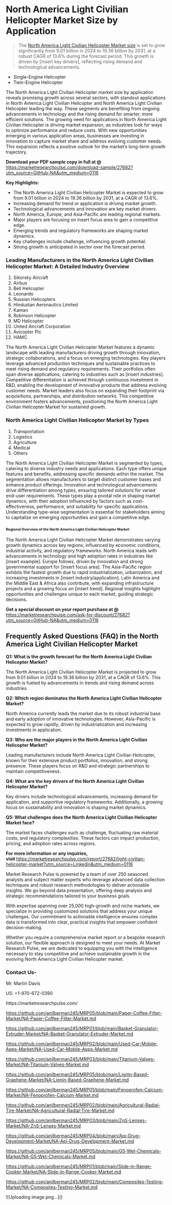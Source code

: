<h1>North America Light Civilian Helicopter Market&nbsp;Size by Application</h1><blockquote><p>The <a href="https://marketresearchpulse.com/download-sample/27682?utm_source=GitHub-NA&amp;utm_medium=0116">North America Light Civilian Helicopter Market size</a> is set to grow significantly from 9.01 billion in 2024 to 19.36 billion by 2031, at a robust CAGR of 13.6% during the forecast period. This growth is driven by [insert key drivers], reflecting rising demand and technological advancements.</p></blockquote><ul><li>Single-Engine Helicopter<li> Twin-Engine Helicopter</li></ul><p>The North America Light Civilian Helicopter market size by application reveals promising growth across several sectors, with standout applications in North America Light Civilian Helicopter and North America Light Civilian Helicopter leading the way. These segments are benefiting from ongoing advancements in technology and the rising demand for smarter, more efficient solutions. The growing need for applications in North America Light Civilian Helicopter is driving market expansion, as industries look for ways to optimize performance and reduce costs. With new opportunities emerging in various application areas, businesses are investing in innovation to capture market share and address evolving customer needs. This expansion reflects a positive outlook for the market’s long-term growth trajectory.</p><p><strong>Download your PDF sample copy in full at @ </strong><a href="https://marketresearchpulse.com/download-sample/27682?utm_source=GitHub-NA&amp;utm_medium=0116">https://marketresearchpulse.com/download-sample/27682?utm_source=GitHub-NA&amp;utm_medium=0116</a></p><p><strong>Key Highlights: </strong></p><ul><li>The North America Light Civilian Helicopter Market is expected to grow from 9.01 billion in 2024 to 19.36 billion by 2031, at a CAGR of 13.6%.</li><li>Increasing demand for trend or application is driving market growth.</li><li>Technological advancements and innovation are key market drivers.</li><li>North America, Europe, and Asia-Pacific are leading regional markets.</li><li>Major players are focusing on insert focus area to gain a competitive edge.</li><li>Emerging trends and regulatory frameworks are shaping market dynamics.</li><li>Key challenges include challenge, influencing growth potential.</li><li>Strong growth is anticipated in sector over the forecast period.</li></ul><h3>Leading Manufacturers in the North America Light Civilian Helicopter Market: A Detailed Industry Overview</h3><ol><li>Sikorsky Aircraft</li><li>Airbus</li><li>Bell Helicopter</li><li>Leonardo</li><li>Russian Helicopters</li><li>Hindustan Aeronautics Limited</li><li>Kaman</li><li>Robinson Helicopter</li><li>MD Helicopter</li><li>United Aircraft Corporation</li><li>Avicopter Plc</li><li>HAMC</li></ol><div class="flex max-w-full flex-col flex-grow"><div class="min-h-8 text-message flex w-full flex-col items-end gap-2 whitespace-normal break-words [.text-message+&amp;]:mt-5" dir="auto" data-message-author-role="assistant" data-message-id="fd8432e4-4910-450d-b182-61b7bfb0a01f" data-message-model-slug="gpt-4o"><div class="flex w-full flex-col gap-1 empty:hidden first:pt-[3px]"><div class="markdown prose w-full break-words dark:prose-invert light"><p>The North America Light Civilian Helicopter Market features a dynamic landscape with leading manufacturers driving growth through innovation, strategic collaborations, and a focus on emerging technologies. Key players leverage advanced production techniques and sustainable practices to meet rising demand and regulatory requirements. Their portfolios often span diverse applications, catering to industries such as [insert industries]. Competitive differentiation is achieved through continuous investment in R&amp;D, enabling the development of innovative products that address evolving customer needs. Market leaders also focus on expanding their footprint via acquisitions, partnerships, and distribution networks. This competitive environment fosters advancements, positioning the North America Light Civilian Helicopter Market for sustained growth.</p></div></div></div></div><h3>North America Light Civilian Helicopter Market by Types</h3><ol><li>Transportation<li> Logistics<li> Agriculture<li> Medical<li> Others</li></ol><div class="flex max-w-full flex-col flex-grow"><div class="min-h-8 text-message flex w-full flex-col items-end gap-2 whitespace-normal break-words [.text-message+&amp;]:mt-5" dir="auto" data-message-author-role="assistant" data-message-id="084470be-0bb7-4664-bddf-5156b4f41249" data-message-model-slug="gpt-4o-mini"><div class="flex w-full flex-col gap-1 empty:hidden first:pt-[3px]"><div class="markdown prose w-full break-words dark:prose-invert light"><p>The North America Light Civilian Helicopter Market is segmented by types, catering to diverse industry needs and applications. Each type offers unique features and benefits, addressing specific demands within the market. The segmentation allows manufacturers to target distinct customer bases and enhance product offerings. Innovation and technological advancements drive differentiation among types, ensuring tailored solutions for varied end-user requirements. These types play a pivotal role in shaping market dynamics, with their adoption influenced by factors such as cost-effectiveness, performance, and suitability for specific applications. Understanding type-wise segmentation is essential for stakeholders aiming to capitalize on emerging opportunities and gain a competitive edge.</p></div></div></div></div><h3><span style="font-size: 11px;">Regional Overview of the North America Light Civilian Helicopter Market</span></h3><div class="flex max-w-full flex-col flex-grow"><div class="min-h-8 text-message flex w-full flex-col items-end gap-2 whitespace-normal break-words [.text-message+&amp;]:mt-5" dir="auto" data-message-author-role="assistant" data-message-id="e9038762-ce64-4e30-91c9-9bd413514231" data-message-model-slug="gpt-4o-mini"><div class="flex w-full flex-col gap-1 empty:hidden first:pt-[3px]"><div class="markdown prose w-full break-words dark:prose-invert light"><p>The North America Light Civilian Helicopter Market demonstrates varying growth dynamics across key regions, influenced by economic conditions, industrial activity, and regulatory frameworks. North America leads with advancements in technology and high adoption rates in industries like [insert example]. Europe follows, driven by innovation and strong governmental support for [insert focus area]. The Asia-Pacific region exhibits the fastest growth due to rapid industrialization, urbanization, and increasing investments in [insert industry/application]. Latin America and the Middle East &amp; Africa also contribute, with expanding infrastructure projects and a growing focus on [insert trend]. Regional insights highlight opportunities and challenges unique to each market, guiding strategic decisions.</p></div></div></div></div><p><strong>Get a special discount on your report purchase at @ </strong><a href="https://marketresearchpulse.com/ask-for-discount/27682?utm_source=GitHub-NA&amp;utm_medium=0116">https://marketresearchpulse.com/ask-for-discount/27682?utm_source=GitHub-NA&amp;utm_medium=0116</a></p><h2>Frequently Asked Questions (FAQ) in the North America Light Civilian Helicopter Market</h2><p><strong>Q1: What is the growth forecast for the North America Light Civilian Helicopter Market?</strong></p><p>The North America Light Civilian Helicopter Market is projected to grow from 9.01 billion in 2024 to 19.36 billion by 2031, at a CAGR of 13.6%. This growth is fueled by advancements in trends and rising demand across industries.</p><p><strong>Q2: Which region dominates the North America Light Civilian Helicopter Market?</strong></p><p>North America currently leads the market due to its robust industrial base and early adoption of innovative technologies. However, Asia-Pacific is expected to grow rapidly, driven by industrialization and increasing investments in application.</p><p><strong>Q3: Who are the major players in the North America Light Civilian Helicopter Market?</strong></p><p>Leading manufacturers include North America Light Civilian Helicopter, known for their extensive product portfolios, innovation, and strong presence. These players focus on R&amp;D and strategic partnerships to maintain competitiveness.</p><p><strong>Q4: What are the key drivers of the North America Light Civilian Helicopter Market?</strong></p><p>Key drivers include technological advancements, increasing demand for application, and supportive regulatory frameworks. Additionally, a growing focus on sustainability and innovation is shaping market dynamics.</p><p><strong>Q5: What challenges does the North America Light Civilian Helicopter Market face?</strong></p><p>The market faces challenges such as challenge, fluctuating raw material costs, and regulatory complexities. These factors can impact production, pricing, and adoption rates across regions.</p><p><strong>For more information or any inquiries, visit&nbsp;</strong><a href="https://marketresearchpulse.com/report/27682/light-civilian-helicopter-market?utm_source=Linkedin&utm_medium=0116">https://marketresearchpulse.com/report/27682/light-civilian-helicopter-market?utm_source=Linkedin&utm_medium=0116</a></p><p>Market Research Pulse is powered by a team of over 250 seasoned analysts and subject matter experts who leverage advanced data collection techniques and robust research methodologies to deliver actionable insights. We go beyond data presentation, offering deep analysis and strategic recommendations tailored to your business goals.</p><p>With expertise spanning over 25,000 high-growth and niche markets, we specialize in providing customized solutions that address your unique challenges. Our commitment to actionable intelligence ensures complex data is transformed into clear, practical insights that empower confident decision-making.</p><p>Whether you require a comprehensive market report or a bespoke research solution, our flexible approach is designed to meet your needs. At Market Research Pulse, we are dedicated to equipping you with the intelligence necessary to stay competitive and achieve sustainable growth in the evolving North America Light Civilian Helicopter market.</p><h3><strong>Contact Us-</strong></h3><p>Mr. Martin Davis</p><p>US: +1-970-672-0390</p><p>https://marketresearchpulse.com/</p><p><a href="https://github.com/anilberman245/MRP05/blob/main/Paper-Coffee-Filter-Market/NA-Paper-Coffee-Filter-Market.md">https://github.com/anilberman245/MRP05/blob/main/Paper-Coffee-Filter-Market/NA-Paper-Coffee-Filter-Market.md</a></p><p><a href="https://github.com/anilberman245/MRP01/blob/main/Basket-Granulator-Extruder-Market/NA-Basket-Granulator-Extruder-Market.md">https://github.com/anilberman245/MRP01/blob/main/Basket-Granulator-Extruder-Market/NA-Basket-Granulator-Extruder-Market.md</a></p><p><a href="https://github.com/anilberman245/MRP02/blob/main/Used-Car-Mobile-Apps-Market/NA-Used-Car-Mobile-Apps-Market.md">https://github.com/anilberman245/MRP02/blob/main/Used-Car-Mobile-Apps-Market/NA-Used-Car-Mobile-Apps-Market.md</a></p><p><a href="https://github.com/anilberman245/MRP03/blob/main/Titanium-Valves-Market/NA-Titanium-Valves-Market.md">https://github.com/anilberman245/MRP03/blob/main/Titanium-Valves-Market/NA-Titanium-Valves-Market.md</a></p><p><a href="https://github.com/anilberman245/MRP05/blob/main/Lignin-Based-Graphene-Market/NA-Lignin-Based-Graphene-Market.md">https://github.com/anilberman245/MRP05/blob/main/Lignin-Based-Graphene-Market/NA-Lignin-Based-Graphene-Market.md</a></p><p><a href="https://github.com/anilberman245/MRP01/blob/main/Fenoprofen-Calcium-Market/NA-Fenoprofen-Calcium-Market.md">https://github.com/anilberman245/MRP01/blob/main/Fenoprofen-Calcium-Market/NA-Fenoprofen-Calcium-Market.md</a></p><p><a href="https://github.com/anilberman245/MRP02/blob/main/Agricultural-Radial-Tire-Market/NA-Agricultural-Radial-Tire-Market.md">https://github.com/anilberman245/MRP02/blob/main/Agricultural-Radial-Tire-Market/NA-Agricultural-Radial-Tire-Market.md</a></p><p><a href="https://github.com/anilberman245/MRP03/blob/main/ZnS-Lenses-Market/NA-ZnS-Lenses-Market.md">https://github.com/anilberman245/MRP03/blob/main/ZnS-Lenses-Market/NA-ZnS-Lenses-Market.md</a></p><p><a href="https://github.com/anilberman245/MRP04/blob/main/Api-Drug-Development-Market/NA-Api-Drug-Development-Market.md">https://github.com/anilberman245/MRP04/blob/main/Api-Drug-Development-Market/NA-Api-Drug-Development-Market.md</a></p><p><a href="https://github.com/anilberman245/MRP05/blob/main/G5-Wet-Chemicals-Market/NA-G5-Wet-Chemicals-Market.md">https://github.com/anilberman245/MRP05/blob/main/G5-Wet-Chemicals-Market/NA-G5-Wet-Chemicals-Market.md</a></p><p><a href="https://github.com/anilberman245/MRP01/blob/main/Slide-in-Range-Cooker-Market/NA-Slide-in-Range-Cooker-Market.md">https://github.com/anilberman245/MRP01/blob/main/Slide-in-Range-Cooker-Market/NA-Slide-in-Range-Cooker-Market.md</a></p><p><a href="https://github.com/anilberman245/MRP02/blob/main/Composites-Testing-Market/NA-Composites-Testing-Market.md">https://github.com/anilberman245/MRP02/blob/main/Composites-Testing-Market/NA-Composites-Testing-Market.md</a></p>
![Uploading image.png…]()
